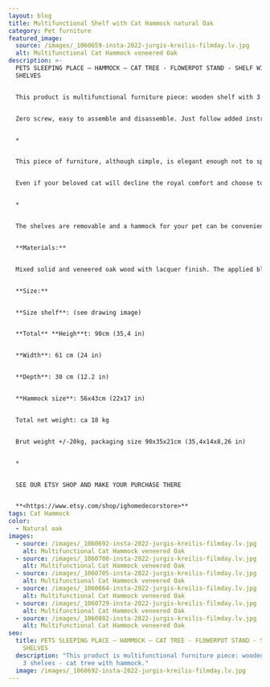 ```yaml
---
layout: blog
title: Multifunctional Shelf with Cat Hammock natural Oak
category: Pet furniture
featured_image:
  source: /images/_1060659-insta-2022-jurgis-kreilis-filmday.lv.jpg
  alt: Multifunctional Cat Hammock veneered Oak
description: >-
  PETS SLEEPING PLACE – HAMMOCK – CAT TREE - FLOWERPOT STAND - SHELF WITH 3
  SHELVES


  This product is multifunctional furniture piece: wooden shelf with 3 shelves - cat tree with hammock.


  Zero screw, easy to assemble and disassemble. Just follow added instruction.


  *


  This piece of furniture, although simple, is elegant enough not to spoil the overall look of your home interior. Can be used not only as a pet furniture - cat tree/hammock for your cat, but also as a book shelf, pot stand, etc.


  Even if your beloved cat will decline the royal comfort and choose to sleep elsewhere, you will easily find another practical and equally stylish application for this furniture piece.


  *


  The shelves are removable and a hammock for your pet can be conveniently placed in shelf place: see instruction drawings and product photos.


  **Materials:**


  Mixed solid and veneered oak wood with lacquer finish. The applied black filler in places of knots, cracks, and other natural defects, make the item look slightly rustic. Due to the natural diversity of wood, each piece has a unique texture.


  **Size:**


  **Size shelf**: (see drawing image)


  **Total** **Heigh**t: 90cm (35,4 in)


  **Width**: 61 cm (24 in)


  **Depth**: 30 cm (12.2 in)


  **Hammock size**: 56x43cm (22x17 in)


  Total net weight: ca 18 kg


  Brut weight +/-20kg, packaging size 90x35x21cm (35,4x14x8,26 in)


  *


  SEE OUR ETSY SHOP AND MAKE YOUR PURCHASE THERE


  **<https://www.etsy.com/shop/ighomedecorstore>**
tags: Cat Hammock
color:
  - Natural oak
images:
  - source: /images/_1060692-insta-2022-jurgis-kreilis-filmday.lv.jpg
    alt: Multifunctional Cat Hammock veneered Oak
  - source: /images/_1060700-insta-2022-jurgis-kreilis-filmday.lv.jpg
    alt: Multifunctional Cat Hammock veneered Oak
  - source: /images/_1060705-insta-2022-jurgis-kreilis-filmday.lv.jpg
    alt: Multifunctional Cat Hammock veneered Oak
  - source: /images/_1060664-insta-2022-jurgis-kreilis-filmday.lv.jpg
    alt: Multifunctional Cat Hammock veneered Oak
  - source: /images/_1060729-insta-2022-jurgis-kreilis-filmday.lv.jpg
    alt: Multifunctional Cat Hammock veneered Oak
  - source: /images/_1060882-insta-2022-jurgis-kreilis-filmday.lv.jpg
    alt: Multifunctional Cat Hammock veneered Oak
seo:
  title: PETS SLEEPING PLACE – HAMMOCK – CAT TREE - FLOWERPOT STAND - SHELF WITH 3
    SHELVES
  description: "This product is multifunctional furniture piece: wooden shelf with
    3 shelves - cat tree with hammock."
  image: /images/_1060692-insta-2022-jurgis-kreilis-filmday.lv.jpg
---
```

